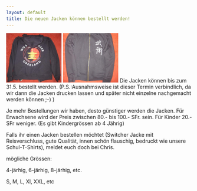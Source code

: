 ```yaml
---
layout: default
title: Die neuen Jacken können bestellt werden!
---
```


<img class="ifloat-left" src="/images/pullover/wu-shu-pullover-rueckseite.jpg" alt="Wu Shu Pullover" width="150px">
<img class="ifloat-right" src="/images/pullover/wu-shu-pullover-vorderseite.jpg" alt="Wu Shu Pullover" width="150px">
Die Jacken können bis zum 31.5. bestellt werden.  (P.S.:Ausnahmsweise ist dieser Termin verbindlich, da wir dann die Jacken drucken lassen und später nicht einzelne nachgemacht werden können ;-) )

Je mehr Bestellungen wir haben, desto günstiger werden die Jacken. Für Erwachsene wird der Preis zwischen 80.- bis 100.- SFr. sein. Für Kinder 20.-SFr weniger. (Es gibt Kindergrössen ab 4 Jährig)

Falls ihr einen Jacken bestellen möchtet (Switcher Jacke mit Reisverschluss, gute Qualität, innen schön flauschig, bedruckt wie unsere Schul-T-Shirts), meldet euch doch bei Chris.

mögliche Grössen:

4-järhig, 6-järhig, 8-järhig, etc.

S, M, L, Xl, XXL, etc
